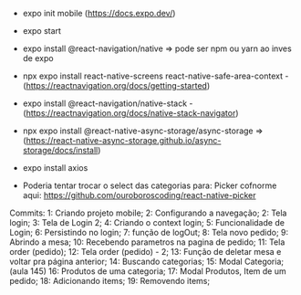- expo init mobile (https://docs.expo.dev/)

- expo start
- expo install @react-navigation/native => pode ser npm ou yarn ao inves de expo
- npx expo install react-native-screens react-native-safe-area-context - (https://reactnavigation.org/docs/getting-started)
- expo install @react-navigation/native-stack -(https://reactnavigation.org/docs/native-stack-navigator)
- npx expo install @react-native-async-storage/async-storage => (https://react-native-async-storage.github.io/async-storage/docs/install)
- expo install axios

- Poderia tentar trocar o select das categorias para: Picker cofnorme aqui: https://github.com/ouroboroscoding/react-native-picker


Commits:
1: Criando projeto mobile;
2: Configurando a navegação;
2: Tela login;
3: Tela de Login 2;
4: Criando o context login;
5: Funcionalidade de Login;
6: Persistindo no login;
7: função de logOut;
8: Tela novo pedido;
9: Abrindo a mesa;
10: Recebendo parametros na pagina de pedido;
11: Tela order (pedido);
12: Tela order (pedido) - 2;
13: Função de deletar mesa e voltar pra página anterior;
14: Buscando categorias;
15: Modal Categoria; (aula 145)
16: Produtos de uma categoria;
17: Modal Produtos, Item de um pedido;
18: Adicionando items;
19: Removendo items;